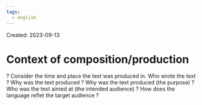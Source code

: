 ```yaml
---
tags:
  - english
---
```

Created: 2023-09-13

# Context of composition/production
?
Consider the time and place the text was produced in. Who wrote the text ? Why was the text produced ? Why was the text produced (the purpose) ? Who was the text aimed at (the intended audience) ? How does the language reflet the target audience ?
<!--SR:!2023-09-16,1,230-->

